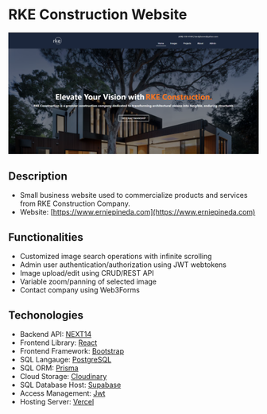 # RKE Construction Website
![Rke Construction Hero](./public/images/readme/rke-hero.png)

## Description
- Small business website used to commercialize products and services from RKE Construction Company.
- Website: [https://www.erniepineda.com](https://www.erniepineda.com)

## Functionalities
- Customized image search operations with infinite scrolling
- Admin user authentication/authorization using JWT webtokens
- Image upload/edit using CRUD/REST API
- Variable zoom/panning of selected image
- Contact company using Web3Forms 

## Techonologies
- Backend API: [NEXT14](https://nextjs.org/blog/next-14)
- Frontend Library: [React](https://react.dev/)
- Frontend Framework: [Bootstrap](https://getbootstrap.com/)
- SQL Langauge: [PostgreSQL](https://www.postgresql.org/)
- SQL ORM: [Prisma](https://www.prisma.io/)
- Cloud Storage: [Cloudinary](https://cloudinary.com/)
- SQL Database Host: [Supabase](https://supabase.com/)
- Access Management: [Jwt](https://jwt.io/) 
- Hosting Server: [Vercel](https://vercel.com/)


